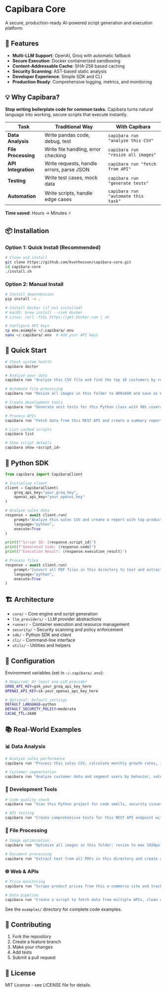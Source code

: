 # Capibara Core

A secure, production-ready AI-powered script generation and execution platform.

## 🚀 Features

- **Multi-LLM Support**: OpenAI, Groq with automatic fallback
- **Secure Execution**: Docker containerized sandboxing
- **Content-Addressable Cache**: SHA-256 based caching
- **Security Scanning**: AST-based static analysis
- **Developer Experience**: Simple SDK and CLI
- **Production Ready**: Comprehensive logging, metrics, and monitoring

## 💡 Why Capibara?

**Stop writing boilerplate code for common tasks.** Capibara turns natural language into working, secure scripts that execute instantly.

| Task | Traditional Way | With Capibara |
|------|----------------|---------------|
| **Data Analysis** | Write pandas code, debug, test | `capibara run "analyze this CSV"` |
| **File Processing** | Write file handling, error checking | `capibara run "resize all images"` |
| **API Integration** | Write requests, handle errors, parse JSON | `capibara run "fetch from API"` |
| **Testing** | Write test cases, mock data | `capibara run "generate tests"` |
| **Automation** | Write scripts, handle edge cases | `capibara run "automate this task"` |

**Time saved**: Hours → Minutes ⚡

## 📦 Installation

### Option 1: Quick Install (Recommended)
```bash
# Clone and install
git clone https://github.com/kvothesson/capibara-core.git
cd capibara-core
./install.sh
```

### Option 2: Manual Install
```bash
# Install dependencies
pip install -e .

# Install Docker (if not installed)
# macOS: brew install --cask docker
# Linux: curl -fsSL https://get.docker.com | sh

# Configure API keys
cp env.example ~/.capibara/.env
nano ~/.capibara/.env  # Add your API keys
```

## 🎯 Quick Start

```bash
# Check system health
capibara doctor

# Analyze your data
capibara run "Analyze this CSV file and find the top 10 customers by revenue" --execute

# Automate file processing
capibara run "Resize all images in this folder to 800x600 and save as WebP" --execute

# Create development tools
capibara run "Generate unit tests for this Python class with 90% coverage" --execute

# Process APIs
capibara run "Fetch data from this REST API and create a summary report" --execute

# List cached scripts
capibara list

# Show script details
capibara show <script_id>
```

## 🐍 Python SDK

```python
from capibara import CapibaraClient

# Initialize client
client = CapibaraClient(
    groq_api_key="your_groq_key",
    openai_api_key="your_openai_key"
)

# Analyze sales data
response = await client.run(
    prompt="Analyze this sales CSV and create a report with top products, revenue trends, and customer insights",
    language="python",
    execute=True
)

print(f"Script ID: {response.script_id}")
print(f"Generated Code: {response.code}")
print(f"Execution Result: {response.execution_result}")

# Process files
response = await client.run(
    prompt="Convert all PDF files in this directory to text and extract key information",
    language="python",
    execute=True
)
```

## 🏗️ Architecture

- `core/` - Core engine and script generation
- `llm_providers/` - LLM provider abstractions
- `runner/` - Container execution and resource management
- `security/` - Security scanning and policy enforcement
- `sdk/` - Python SDK and client
- `cli/` - Command-line interface
- `utils/` - Utilities and helpers

## 🔧 Configuration

Environment variables (set in `~/.capibara/.env`):

```bash
# Required: At least one LLM provider
GROQ_API_KEY=gsk_your_groq_api_key_here
OPENAI_API_KEY=sk-your_openai_api_key_here

# Optional: Default settings
DEFAULT_LANGUAGE=python
DEFAULT_SECURITY_POLICY=moderate
CACHE_TTL=3600
```

## 📚 Real-World Examples

### 📊 Data Analysis
```bash
# Analyze sales performance
capibara run "Process this sales CSV, calculate monthly growth rates, identify seasonal patterns, and generate insights for the marketing team" --execute

# Customer segmentation
capibara run "Analyze customer data and segment users by behavior, value, and engagement level" --execute
```

### 🔧 Development Tools
```bash
# Code quality check
capibara run "Scan this Python project for code smells, security issues, and performance bottlenecks" --execute

# API testing
capibara run "Create comprehensive tests for this REST API endpoint with edge cases and error handling" --execute
```

### 📁 File Processing
```bash
# Image optimization
capibara run "Optimize all images in this folder: resize to max 1920px, compress to 80% quality, convert to WebP" --execute

# Document processing
capibara run "Extract text from all PDFs in this directory and create a searchable index" --execute
```

### 🌐 Web & APIs
```bash
# Price monitoring
capibara run "Scrape product prices from this e-commerce site and track changes over time" --execute

# Data pipeline
capibara run "Create a script to fetch data from multiple APIs, clean and merge the data, then store in a database" --execute
```

See the `examples/` directory for complete code examples.

## 🤝 Contributing

1. Fork the repository
2. Create a feature branch
3. Make your changes
4. Add tests
5. Submit a pull request

## 📄 License

MIT License - see LICENSE file for details.